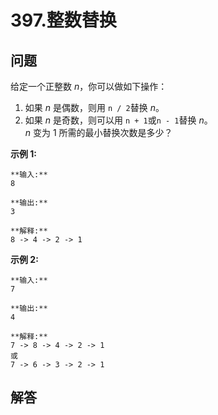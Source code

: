 # 397.整数替换

## 问题

给定一个正整数 *n*，你可以做如下操作：

1. 如果 *n* 是偶数，则用 `n / 2`替换 *n*。  
2. 如果 *n* 是奇数，则可以用 `n + 1`或`n - 1`替换 *n*。  
*n* 变为 1 所需的最小替换次数是多少？

**示例 1:**

```
**输入:**
8

**输出:**
3

**解释:**
8 -> 4 -> 2 -> 1

```

**示例 2:**

```
**输入:**
7

**输出:**
4

**解释:**
7 -> 8 -> 4 -> 2 -> 1
或
7 -> 6 -> 3 -> 2 -> 1

```



## 解答

